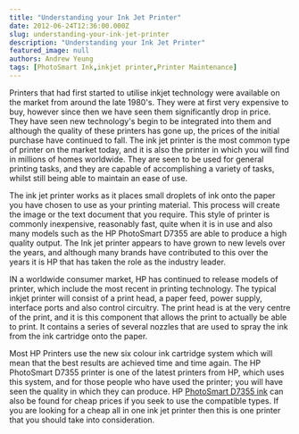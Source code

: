 ```yaml
---
title: "Understanding your Ink Jet Printer"
date: 2012-06-24T12:36:00.000Z
slug: understanding-your-ink-jet-printer
description: "Understanding your Ink Jet Printer"
featured_image: null
authors: Andrew Yeung
tags: [PhotoSmart Ink,inkjet printer,Printer Maintenance]
---
```


Printers that had first started to utilise inkjet technology were available on the market from around the late 1980's. They were at first very expensive to buy, however since then we have seen them significantly drop in price. They have seen new technology's begin to be integrated into them and although the quality of these printers has gone up, the prices of the initial purchase have continued to fall. The ink jet printer is the most common type of printer on the market today, and it is also the printer in which you will find in millions of homes worldwide. They are seen to be used for general printing tasks, and they are capable of accomplishing a variety of tasks, whilst still being able to maintain an ease of use. 

The ink jet printer works as it places small droplets of ink onto the paper you have chosen to use as your printing material. This process will create the image or the text document that you require. This style of printer is commonly inexpensive, reasonably fast, quite when it is in use and also many models such as the HP PhotoSmart D7355 are able to produce a high quality output. The Ink jet printer appears to have grown to new levels over the years, and although many brands have contributed to this over the years it is HP that has taken the role as the industry leader.

IN a worldwide consumer market, HP has continued to release models of printer, which include the most recent in printing technology. The typical inkjet printer will consist of a print head, a paper feed, power supply, interface ports and also control circuitry. The print head is at the very centre of the print, and it is this component that allows the print to actually be able to print. It contains a series of several nozzles that are used to spray the ink from the ink cartridge onto the paper. 

Most HP Printers use the new six colour ink cartridge system which will mean that the best results are achieved time and time again. The HP PhotoSmart D7355 printer is one of the latest printers from HP, which uses this system, and for those people who have used the printer; you will have seen the quality in which they can produce. HP [PhotoSmart D7355 ink](https://www.comboink.com/hp-photosmart-d7355-printer-ink-cartridges) can also be found for cheap prices if you seek to use the compatible types. If you are looking for a cheap all in one ink jet printer then this is one printer that you should take into consideration.